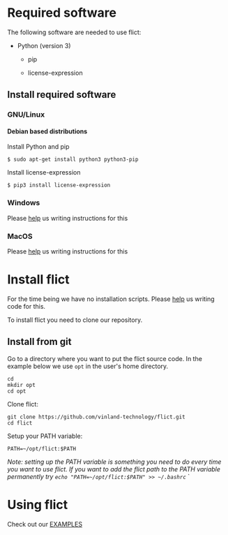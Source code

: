 # Required software

The following software are needed to use flict:

* Python (version 3)

    * pip

    * license-expression

## Install required software

### GNU/Linux

#### Debian based distributions

Install Python and pip
```
$ sudo apt-get install python3 python3-pip
```

Install license-expression
```
$ pip3 install license-expression
```

### Windows

Please [help](https://github.com/vinland-technology/flict/issues/26) us writing instructions for this

### MacOS

Please [help](https://github.com/vinland-technology/flict/issues/25) us writing instructions for this

# Install flict

For the time being we have no installation scripts. Please
[help](https://github.com/vinland-technology/flict/issues/27) us
writing code for this.

To install flict you need to clone our repository.

## Install from git 

Go to a directory where you want to put the flict source code. In the
example below we use ```opt``` in the user's home directory.

```
cd 
mkdir opt
cd opt
```


Clone flict:

```
git clone https://github.com/vinland-technology/flict.git
cd flict
```

Setup your PATH variable:
```
PATH=~/opt/flict:$PATH
```

*Note: setting up the PATH variable is something you need to do every time you want to use flict. If you want to add the flict path to the PATH variable permanently try `echo "PATH=~/opt/flict:$PATH" >> ~/.bashrc`*
`

# Using flict

Check out our [EXAMPLES](EXAMPLES.md)

